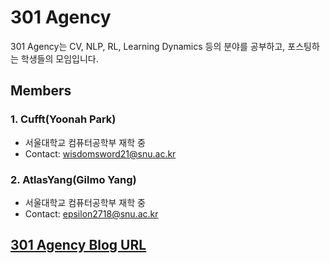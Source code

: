 # 301 Agency

301 Agency는 CV, NLP, RL, Learning Dynamics 등의 분야를 공부하고, 포스팅하는 학생들의 모임입니다.

## Members
### 1. Cufft(Yoonah Park)
* 서울대학교 컴퓨터공학부 재학 중
* Contact: wisdomsword21@snu.ac.kr

### 2. AtlasYang(Gilmo Yang)
* 서울대학교 컴퓨터공학부 재학 중
* Contact: epsilon2718@snu.ac.kr

## [301 Agency Blog URL](https://agency301.github.io)
